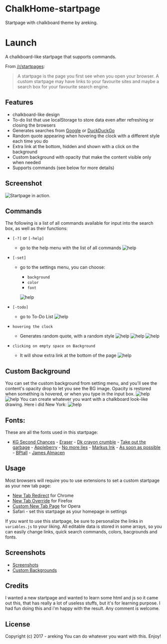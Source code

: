 # ChalkHome-startpage

Startpage with chalkboard theme 
by areking.


# Launch

A chalkboard-like startpage that supports commands.

From [/r/startpages](https://www.reddit.com/r/startpages):

> A startpage is the page you first see when you open your browser. A custom startpage may have links to your favourite sites and maybe a search box for your favourite search engine.

## Features

- chalkboard-like design
- To-do list that use localStorage to store data even after refreshing or closing the browsers 
- Generates searches from [Google](https://google.com/) or  [DuckDuckGo](https://duckduckgo.com/)
- Random quote appearing when hovering the clock with a different style each time you do
- Extra link at the bottom, hidden and shown with a click on the background
- Custom background with opacity that make the content visible only when needed
- Supports commands (see below for more details)


## Screenshot

![Startpage in action.](http://i.imgur.com/omfXsy0.png)

## Commands

The following is a list of all commands available for input into the search box, as well as their functions:

- `[-?]` or `[-help]`
  - go to the help menu with the list of all commands
    ![help](http://i.imgur.com/q1Pjphn.png)

- `[-set]`
  - go to the settings menu, you can choose:
      - `background`
      - `color`
      - `font`

    ![help](http://i.imgur.com/55Imb7s.png)

- `[-todo]`
  - go to To-Do List
    ![help](http://i.imgur.com/wSEJ6Jr.png)


- `hovering the clock`
  - Generates random quote, with a random style
    ![help](http://i.imgur.com/iRdwF14.png)
    ![help](http://i.imgur.com/ij6xDza.png)
    ![help](http://i.imgur.com/ULScnJz.png)


- `clicking on empty space on Background`
  - It will show extra link at the bottom of the page
    ![help](http://i.imgur.com/5FkmyxF.png)

## Custom Background

You can set the custom background from setting menu, and you'll see the content's opacity drop to let you see the BG image. Opacity is restored when something is hovered, or when you type in the input box.
    ![help](http://i.imgur.com/RrVLe0d.png)
    ![help](http://i.imgur.com/4rLakB2.png)
You can create whatever you want with a chalkboard look-like drawing. Here i did New York:
    ![help](http://i.imgur.com/5ciAUst.jpg)

## Fonts:
These are all the fonts used in this startpage:
* [KG Second Chances] - [Eraser] - [Dk crayon crumble] - [Take out the garbage] - [Appleberry] - [No more lies] - [Markus Ink] - [As soon as possible] - [BPtall] - [James Almacen]

## Usage

Most browsers will require you to use extensions to set a custom startpage as your new tab page:

- [New Tab Redirect](https://chrome.google.com/webstore/detail/new-tab-redirect/icpgjfneehieebagbmdbhnlpiopdcmna) for Chrome
- [New Tab Override](https://addons.mozilla.org/en-US/firefox/addon/new-tab-override/) for Firefox
- [Custom New Tab Page](https://addons.opera.com/en/extensions/details/custom-new-tab-page/) for Opera
- Safari - set this startpage as your homepage in settings

If you want to use this startpage, be sure to personalize the links in `variables.js` to your liking.
All editable data is stored in some arrays, so you can easily change links, quick search commands, colors, bacgrounds and fonts.

## Screenshots
 - [Screenshots](http://imgur.com/gallery/CkeDS)
 - [Custom Backgrounds](http://imgur.com/gallery/Gyeim)

## Credits

I wanted a new startpage and wanted to learn some html and js so it came out this, that has really a lot of useless stuffs, but it's for learning purpose.
I had fun doing this and i'm happy with the result. Any comment is welcome.

## License

Copyright (c) 2017 - areking 
You can do whatever you want with this. Enjoy!



 [KG Second Chances]: <http://www.dafont.com/it/kg-second-chances.font>
 [Eraser]: <http://www.dafont.com/it/eraser.font>
 [Dk crayon crumble]: <http://www.dafont.com/it/dk-crayon-crumble.font>
 [Take out the garbage]: <http://www.dafont.com/it/take-out-the-garbage.font>
 [Appleberry]: <http://www.dafont.com/it/appleberry.font>
 [No more lies]: <http://www.dafont.com/it/no-more-lies.font>
 [Markus Ink]: <http://www.dafont.com/it/markus-ink.font>
 [As soon as possible]: <http://www.1001fonts.com/as-soon-as-possible-font.html>
 [BPtall]: <http://www.1001fonts.com/bptall-font.html#styles>
 [James Almacen]: <http://www.1001fonts.com/james-almacen-font.html>
